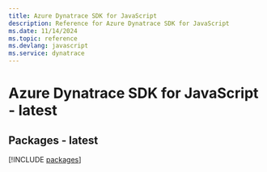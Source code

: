 ```yaml
---
title: Azure Dynatrace SDK for JavaScript
description: Reference for Azure Dynatrace SDK for JavaScript
ms.date: 11/14/2024
ms.topic: reference
ms.devlang: javascript
ms.service: dynatrace
---
```

# Azure Dynatrace SDK for JavaScript - latest
## Packages - latest
[!INCLUDE [packages](dynatrace-index.md)]